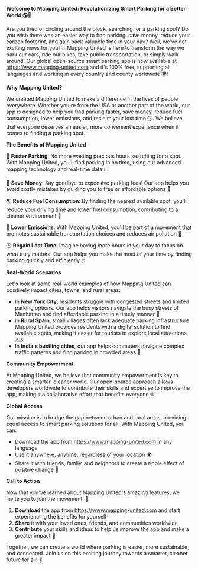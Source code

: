 **Welcome to Mapping United: Revolutionizing Smart Parking for a Better World 🌎🚗**

Are you tired of circling around the block, searching for a parking spot? Do you wish there was an easier way to find parking, save money, reduce your carbon footprint, and gain back valuable time in your day? Well, we've got exciting news for you! 💥 Mapping United is here to transform the way we park our cars, ride our bikes, take public transportation, or simply walk around. Our global open-source smart parking app is now available at https://www.mapping-united.com and it's 100% free, supporting all languages and working in every country and county worldwide 🌍!

**Why Mapping United?**

We created Mapping United to make a difference in the lives of people everywhere. Whether you're from the USA or another part of the world, our app is designed to help you find parking faster, save money, reduce fuel consumption, lower emissions, and reclaim your lost time 🕒. We believe that everyone deserves an easier, more convenient experience when it comes to finding a parking spot.

**The Benefits of Mapping United**

🚗 **Faster Parking**: No more wasting precious hours searching for a spot. With Mapping United, you'll find parking in no time, using our advanced mapping technology and real-time data 📈

💸 **Save Money**: Say goodbye to expensive parking fees! Our app helps you avoid costly mistakes by guiding you to free or affordable options 🤑

🌎 **Reduce Fuel Consumption**: By finding the nearest available spot, you'll reduce your driving time and lower fuel consumption, contributing to a cleaner environment 🌿

💨 **Lower Emissions**: With Mapping United, you'll be part of a movement that promotes sustainable transportation choices and reduces air pollution 💚

🕒 **Regain Lost Time**: Imagine having more hours in your day to focus on what truly matters. Our app helps you make the most of your time by finding parking quickly and efficiently ⏰

**Real-World Scenarios**

Let's look at some real-world examples of how Mapping United can positively impact cities, towns, and rural areas:

* In **New York City**, residents struggle with congested streets and limited parking options. Our app helps visitors navigate the busy streets of Manhattan and find affordable parking in a timely manner 🗽️
* In **Rural Spain**, small villages often lack adequate parking infrastructure. Mapping United provides residents with a digital solution to find available spots, making it easier for tourists to explore local attractions 🇪🇸
* In **India's bustling cities**, our app helps commuters navigate complex traffic patterns and find parking in crowded areas 🚧

**Community Empowerment**

At Mapping United, we believe that community empowerment is key to creating a smarter, cleaner world. Our open-source approach allows developers worldwide to contribute their skills and expertise to improve the app, making it a collaborative effort that benefits everyone 🌐

**Global Access**

Our mission is to bridge the gap between urban and rural areas, providing equal access to smart parking solutions for all. With Mapping United, you can:

* Download the app from https://www.mapping-united.com in any language
* Use it anywhere, anytime, regardless of your location 🌍
* Share it with friends, family, and neighbors to create a ripple effect of positive change 💬

**Call to Action**

Now that you've learned about Mapping United's amazing features, we invite you to join the movement! 🎉

1. **Download** the app from https://www.mapping-united.com and start experiencing the benefits for yourself
2. **Share** it with your loved ones, friends, and communities worldwide
3. **Contribute** your skills and ideas to help us improve the app and make a greater impact 🤝

Together, we can create a world where parking is easier, more sustainable, and connected. Join us on this exciting journey towards a smarter, cleaner future for all! 💖